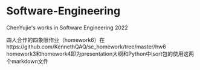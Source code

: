 # Software-Engineering
ChenYujie's works in Software Engineering 2022

四人合作的四象限作业（homework6）在https://github.com/KennethQAQ/se_homework/tree/master/hw6
homework3和homework4即为presentation大纲和Python中isort包的使用这两个markdown文件
